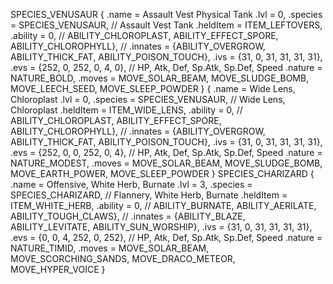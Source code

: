 SPECIES_VENUSAUR
{
    .name = Assault Vest Physical Tank
    .lvl = 0,
    .species = SPECIES_VENUSAUR, // Assault Vest Tank
    .heldItem = ITEM_LEFTOVERS,
    .ability = 0, // ABILITY_CHLOROPLAST, ABILITY_EFFECT_SPORE, ABILITY_CHLOROPHYLL},
    // .innates = {ABILITY_OVERGROW, ABILITY_THICK_FAT, ABILITY_POISON_TOUCH},
    .ivs = {31, 0, 31, 31, 31, 31},
    .evs = {252, 0, 252, 0, 4, 0},      // HP, Atk, Def, Sp.Atk, Sp.Def, Speed
	.nature = NATURE_BOLD,
    .moves = MOVE_SOLAR_BEAM, MOVE_SLUDGE_BOMB, MOVE_LEECH_SEED, MOVE_SLEEP_POWDER
    }
{
    .name = Wide Lens, Chloroplast
    .lvl = 0,
    .species = SPECIES_VENUSAUR, // Wide Lens, Chloroplast
    .heldItem = ITEM_WIDE_LENS,
    .ability = 0, // ABILITY_CHLOROPLAST, ABILITY_EFFECT_SPORE, ABILITY_CHLOROPHYLL},
    // .innates = {ABILITY_OVERGROW, ABILITY_THICK_FAT, ABILITY_POISON_TOUCH},
    .ivs = {31, 0, 31, 31, 31, 31},
    .evs = {252, 0, 0, 252, 0, 4},      // HP, Atk, Def, Sp.Atk, Sp.Def, Speed
	.nature = NATURE_MODEST,
    .moves = MOVE_SOLAR_BEAM, MOVE_SLUDGE_BOMB, MOVE_EARTH_POWER, MOVE_SLEEP_POWDER
    }
SPECIES_CHARIZARD
{
    .name = Offensive, White Herb, Burnate
    .lvl = 3,
    .species = SPECIES_CHARIZARD, // Flannery, White Herb, Burnate
    .heldItem = ITEM_WHITE_HERB,
    .ability = 0, // ABILITY_BURNATE, ABILITY_AERILATE, ABILITY_TOUGH_CLAWS},
    // .innates = {ABILITY_BLAZE, ABILITY_LEVITATE, ABILITY_SUN_WORSHIP},
    .ivs = {31, 0, 31, 31, 31, 31},
    .evs = {0, 0, 4, 252, 0, 252},      // HP, Atk, Def, Sp.Atk, Sp.Def, Speed
	.nature = NATURE_TIMID,
    .moves = MOVE_SOLAR_BEAM, MOVE_SCORCHING_SANDS, MOVE_DRACO_METEOR, MOVE_HYPER_VOICE
    }